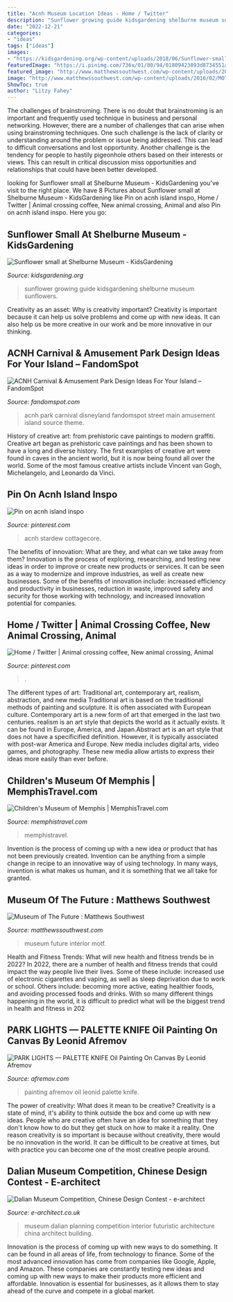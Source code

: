 ```yaml
---
title: "Acnh Museum Location Ideas - Home / Twitter"
description: "Sunflower growing guide kidsgardening shelburne museum sunflowers"
date: "2022-12-21"
categories:
- "ideas"
tags: ["ideas"]
images:
- "https://kidsgardening.org/wp-content/uploads/2018/06/Sunflower-small-at-Shelburne-Museum-e1530041965967-768x1024.jpg"
featuredImage: "https://i.pinimg.com/736x/01/80/94/01809423893d8734551a1fea3adfcd20.jpg"
featured_image: "http://www.matthewssouthwest.com/wp-content/uploads/2016/02/MOTF-Interior-e1502826774908.jpg"
image: "http://www.matthewssouthwest.com/wp-content/uploads/2016/02/MOTF-Interior-e1502826774908.jpg"
ShowToc: true
author: "Litzy Fahey"
---
```



The challenges of brainstroming.
There is no doubt that brainstroming is an important and frequently used technique in business and personal networking. However, there are a number of challenges that can arise when using brainstroming techniques. One such challenge is the lack of clarity or understanding around the problem or issue being addressed. This can lead to difficult conversations and lost opportunity. Another challenge is the tendency for people to hastily pigeonhole others based on their interests or views. This can result in critical discussion miss opportunities and relationships that could have been better developed.

	

		
looking for Sunflower small at Shelburne Museum - KidsGardening you've visit to the right place. We have 8 Pictures about Sunflower small at Shelburne Museum - KidsGardening like Pin on acnh island inspo, Home / Twitter | Animal crossing coffee, New animal crossing, Animal and also Pin on acnh island inspo. Here you go:
		
    
## Sunflower Small At Shelburne Museum - KidsGardening

<img loading=lazy src="https://kidsgardening.org/wp-content/uploads/2018/06/Sunflower-small-at-Shelburne-Museum-e1530041965967-768x1024.jpg" onerror="this.onerror=null;this.src='https://tse4.mm.bing.net/th?id=OIP.UuZDH3HqiUQuPfk-ZCCTzAHaJ4&amp;pid=15.1';" alt="Sunflower small at Shelburne Museum - KidsGardening">

_Source: kidsgardening.org_

>sunflower growing guide kidsgardening shelburne museum sunflowers. 

	

Creativity as an asset: Why is creativity important?
Creativity is important because it can help us solve problems and come up with new ideas. It can also help us be more creative in our work and be more innovative in our thinking.

    
## ACNH Carnival &amp; Amusement Park Design Ideas For Your Island – FandomSpot

<img loading=lazy src="https://static.fandomspot.com/images/03/13196/01-acnh-main-street-area-idea-disney-park.jpg" onerror="this.onerror=null;this.src='https://tse4.mm.bing.net/th?id=OIP.sGztXlB8HfjO3ogtg5uPTgHaEM&amp;pid=15.1';" alt="ACNH Carnival &amp; Amusement Park Design Ideas For Your Island – FandomSpot">

_Source: fandomspot.com_

>acnh park carnival disneyland fandomspot street main amusement island source theme. 

	

History of creative art: from prehistoric cave paintings to modern graffiti.
Creative art began as prehistoric cave paintings and has been shown to have a long and diverse history. The first examples of creative art were found in caves in the ancient world, but it is now being found all over the world. Some of the most famous creative artists include Vincent van Gogh, Michelangelo, and Leonardo da Vinci.

    
## Pin On Acnh Island Inspo

<img loading=lazy src="https://i.pinimg.com/736x/9e/4f/a2/9e4fa254de2ff71111aafa7945f138a1.jpg" onerror="this.onerror=null;this.src='https://tse1.mm.bing.net/th?id=OIP.lpeUH_6f-4e9trf0h9PdmQHaEK&amp;pid=15.1';" alt="Pin on acnh island inspo">

_Source: pinterest.com_

>acnh stardew cottagecore. 

	

The benefits of innovation: What are they, and what can we take away from them?
Innovation is the process of exploring, researching, and testing new ideas in order to improve or create new products or services. It can be seen as a way to modernize and improve industries, as well as create new businesses. Some of the benefits of innovation include: increased efficiency and productivity in businesses, reduction in waste, improved safety and security for those working with technology, and increased innovation potential for companies.

    
## Home / Twitter | Animal Crossing Coffee, New Animal Crossing, Animal

<img loading=lazy src="https://i.pinimg.com/736x/01/80/94/01809423893d8734551a1fea3adfcd20.jpg" onerror="this.onerror=null;this.src='https://tse3.mm.bing.net/th?id=OIP.Psr7QEgtrtAnbT9Xn9UYAQHaEK&amp;pid=15.1';" alt="Home / Twitter | Animal crossing coffee, New animal crossing, Animal">

_Source: pinterest.com_

>. 

	

The different types of art: Traditional art, contemporary art, realism, abstraction, and new media
Traditional art is based on the traditional methods of painting and sculpture. It is often associated with European culture. Contemporary art is a new form of art that emerged in the last two centuries. realism is an art style that depicts the world as it actually exists. It can be found in Europe, America, and Japan.Abstract art is an art style that does not have a specificified definition. However, it is typically associated with post-war America and Europe. New media includes digital arts, video games, and photography. These new media allow artists to express their ideas more easily than ever before.

    
## Children&#039;s Museum Of Memphis | MemphisTravel.com

<img loading=lazy src="https://www.memphistravel.com/sites/default/files/styles/photo_tour_media/public/listing_images/profile/1885/200-3-2122_jpeg-57440c1b5056a36_5744dddb-5056-a36f-237f8facbac5a1a8.jpg?itok=w_dREKSx" onerror="this.onerror=null;this.src='https://tse2.mm.bing.net/th?id=OIP.G9-wbxjOlGskf64GQu6wkwHaFa&amp;pid=15.1';" alt="Children&#039;s Museum of Memphis | MemphisTravel.com">

_Source: memphistravel.com_

>memphistravel. 

	

Invention is the process of coming up with a new idea or product that has not been previously created. Invention can be anything from a simple change in recipe to an innovative way of using technology. In many ways, invention is what makes us human, and it is something that we all take for granted.

    
## Museum Of The Future : Matthews Southwest

<img loading=lazy src="http://www.matthewssouthwest.com/wp-content/uploads/2016/02/MOTF-Interior-e1502826774908.jpg" onerror="this.onerror=null;this.src='https://tse1.mm.bing.net/th?id=OIP.kzxIGQ5H0gOqAdNMFWCgggHaEo&amp;pid=15.1';" alt="Museum of The Future : Matthews Southwest">

_Source: matthewssouthwest.com_

>museum future interior motf. 

	

Health and Fitness Trends: What will new health and fitness trends be in 2022?
In 2022, there are a number of health and fitness trends that could impact the way people live their lives. Some of these include: increased use of electronic cigarettes and vaping, as well as sleep deprivation due to work or school. Others include: becoming more active, eating healthier foods, and avoiding processed foods and drinks. With so many different things happening in the world, it is difficult to predict what will be the biggest trend in health and fitness in 202
    
## PARK LIGHTS — PALETTE KNIFE Oil Painting On Canvas By Leonid Afremov

<img loading=lazy src="https://afremov.com/images/product/image_946.jpeg" onerror="this.onerror=null;this.src='https://tse1.mm.bing.net/th?id=OIP.M5DWm6mseE35mVLO14bS6gHaNu&amp;pid=15.1';" alt="PARK LIGHTS — PALETTE KNIFE Oil Painting On Canvas By Leonid Afremov">

_Source: afremov.com_

>painting afremov oil leonid palette knife. 

	

The power of creativity: What does it mean to be creative?
Creativity is a state of mind, it's ability to think outside the box and come up with new ideas. People who are creative often have an idea for something that they don't know how to do but they get stuck on how to make it a reality. One reason creativity is so important is because without creativity, there would be no innovation in the world. It can be difficult to be creative at times, but with practice you can become one of the most creative people around.

    
## Dalian Museum Competition, Chinese Design Contest - E-architect

<img loading=lazy src="http://www.e-architect.co.uk/images/jpgs/china/dalian_planning_museum_t060112_14.jpg" onerror="this.onerror=null;this.src='https://tse2.mm.bing.net/th?id=OIP.xd6kag5zkHP5VWQmaczU7QHaDt&amp;pid=15.1';" alt="Dalian Museum Competition, Chinese Design Contest - e-architect">

_Source: e-architect.co.uk_

>museum dalian planning competition interior futuristic architecture china architect building. 

	

Innovation is the process of coming up with new ways to do something. It can be found in all areas of life, from technology to finance. Some of the most advanced innovation has come from companies like Google, Apple, and Amazon. These companies are constantly testing new ideas and coming up with new ways to make their products more efficient and affordable. Innovation is essential for businesses, as it allows them to stay ahead of the curve and compete in a global market.

